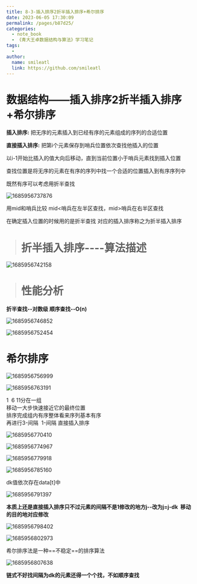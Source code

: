 ```yaml
---
title: 8-3-插入排序2折半插入排序+希尔排序
date: 2023-06-05 17:30:09
permalink: /pages/b87d25/
categories:
  - note_book
  - 《青大王卓数据结构与算法》学习笔记
tags:
  - 
author: 
  name: smileatl
  link: https://github.com/smileatl
---
```

数据结构——插入排序2折半插入排序+希尔排序
======================

**插入排序:** 把无序的元素插入到已经有序的元素组成的序列的合适位置

**直接插入排序:** 把第i个元素保存到哨兵位置依次查找他插入的位置

以i-1开始比插入的值大向后移动，直到当前位置小于哨兵元素找到插入位置

查找位置是将无序的元素在有序的序列中找一个合适的位置插入到有序序列中

既然有序可以考虑用折半查找

![1685956737876](/assets/1685956737876.png)

用mid和哨兵比较 mid<哨兵在左半区查找，mid>哨兵在右半区查找

在确定插入位置的时候用的是折半查找 对应的插入排序称之为折半插入排序

> **折半插入排序----算法描述**
> ==================

![1685956742158](/assets/1685956742158.png)

> 性能分析
> ====

**折半查找--对数级 顺序查找--O(n)**

  

![1685956746852](/assets/1685956746852.png)

![1685956752454](/assets/1685956752454.png)

**希尔排序**
========

![1685956756999](/assets/1685956756999.png)

![1685956763191](/assets/1685956763191.png)

1  6 11分在一组  
移动一大步快速接近它的最终位置  
排序完成组内有序整体看来序列基本有序  
再进行3-间隔  1-间隔 直接插入排序

![1685956770410](/assets/1685956770410.png)

![1685956774967](/assets/1685956774967.png)

![1685956779918](/assets/1685956779918.png)

![1685956785160](/assets/1685956785160.png)

dk值依次存在data\[t\]中

![1685956791397](/assets/1685956791397.png)



**本质上还是直接插入排序只不过元素的间隔不是1修改的地方j--改为j=j-dk  移动的目的地对应修改**

![1685956798402](/assets/1685956798402.png)

![1685956802973](/assets/1685956802973.png)

希尔排序法是一种==不稳定==的排序算法

![1685956807638](/assets/1685956807638.png)

**链式不好找间隔为dk的元素还得一个个找，不如顺序查找**

  

